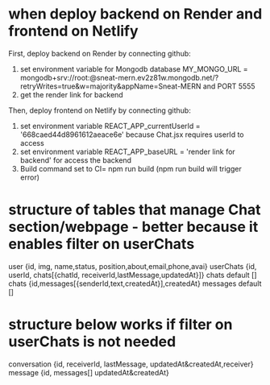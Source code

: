 # when deploy backend on Render and frontend on Netlify

First, deploy backend on Render by connecting github:
1. set environment variable for Mongodb database MY_MONGO_URL = mongodb+srv://root:<password>@sneat-mern.ev2z81w.mongodb.net/?retryWrites=true&w=majority&appName=Sneat-MERN and PORT 5555
2. get the render link for backend

Then, deploy frontend on Netlify by connecting github:
1. set environment variable REACT_APP_currentUserId = '668caed44d8961612aeace6e' because Chat.jsx requires userId to access
2. set environment variable REACT_APP_baseURL = 'render link for backend' for access the backend
3. Build command set to CI= npm run build (npm run build will trigger error)

# structure of tables that manage Chat section/webpage - better because it enables filter on userChats

user {id, img, name,status, position,about,email,phone,avai}
userChats {id, userId, chats[{chatId, receiverId,lastMessage,updatedAt}]} 
chats default []
chats {id,messages[{senderId,text,createdAt}],createdAt}
messages default []

# structure below works if filter on userChats is not needed

conversation {id, receiverId, lastMessage, updatedAt&createdAt,receiver}
message {id, messages[] updatedAt&createdAt} 
